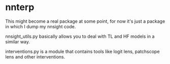 # nnterp

This might become a real package at some point, for now it's just a package in which I dump my nnsight code.

nnsight_utils.py basically allows you to deal with TL and HF models in a similar way.

interventions.py is a module that contains tools like logit lens, patchscope lens and other interventions.
